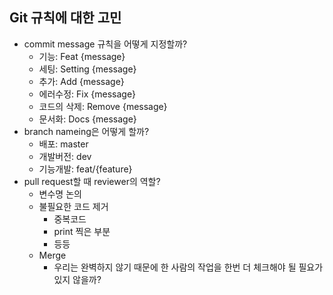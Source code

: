 ## Git 규칙에 대한 고민

- commit message 규칙을 어떻게 지정할까?
  - 기능: Feat {message}
  - 세팅: Setting {message}
  - 추가: Add {message}
  - 에러수정: Fix {message}
  - 코드의 삭제: Remove {message}
  - 문서화: Docs {message}
- branch nameing은 어떻게 할까?
  - 배포: master
  - 개발버전: dev
  - 기능개발: feat/{feature}
- pull request할 때 reviewer의 역할?
  - 변수명 논의
  - 불필요한 코드 제거
    - 중복코드
    - print 찍은 부분
    - 등등 
  - Merge 
    - 우리는 완벽하지 않기 때문에 한 사람의 작업을 한번 더 체크해야 될 필요가 있지 않을까?

